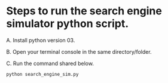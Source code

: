 # Steps to run the search engine simulator python script.

A. Install python version 03.

B. Open your terminal console in the same directory/folder.

C. Run the command shared below.

```python search_engine_sim.py```
